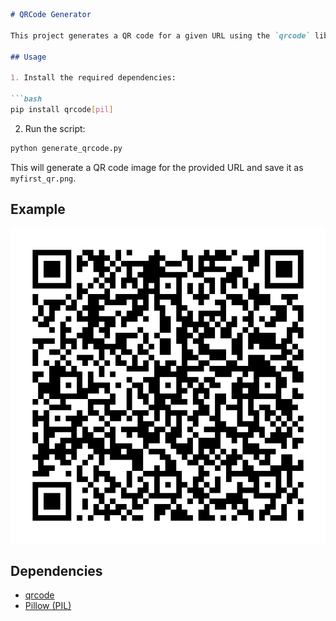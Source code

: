 ```markdown
# QRCode Generator

This project generates a QR code for a given URL using the `qrcode` library in Python.

## Usage

1. Install the required dependencies:

```bash
pip install qrcode[pil]
```

2. Run the script:

```bash
python generate_qrcode.py
```

This will generate a QR code image for the provided URL and save it as `myfirst_qr.png`.

## Example

![Generated QR Code](myfirst_qr.png)

## Dependencies

- [qrcode](https://github.com/lincolnloop/python-qrcode)
- [Pillow (PIL)](https://pillow.readthedocs.io/en/stable/)
